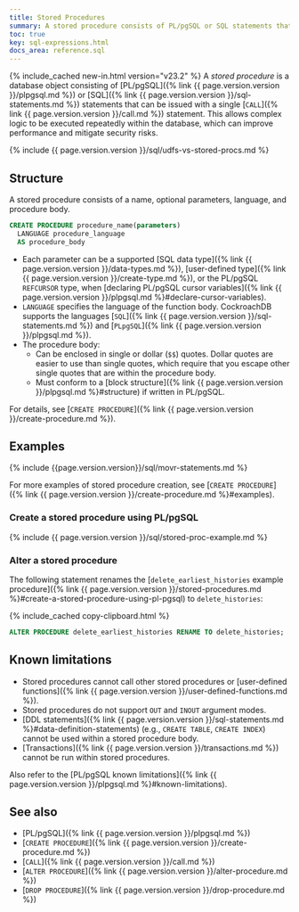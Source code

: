 ```yaml
---
title: Stored Procedures
summary: A stored procedure consists of PL/pgSQL or SQL statements that can be issued with a single call.
toc: true
key: sql-expressions.html
docs_area: reference.sql
---
```


{% include_cached new-in.html version="v23.2" %} A *stored procedure* is a database object consisting of [PL/pgSQL]({% link {{ page.version.version }}/plpgsql.md %}) or [SQL]({% link {{ page.version.version }}/sql-statements.md %}) statements that can be issued with a single [`CALL`]({% link {{ page.version.version }}/call.md %}) statement. This allows complex logic to be executed repeatedly within the database, which can improve performance and mitigate security risks.

{% include {{ page.version.version }}/sql/udfs-vs-stored-procs.md %}

## Structure

A stored procedure consists of a name, optional parameters, language, and procedure body.

~~~ sql
CREATE PROCEDURE procedure_name(parameters)
  LANGUAGE procedure_language
  AS procedure_body
~~~

- Each parameter can be a supported [SQL data type]({% link {{ page.version.version }}/data-types.md %}), [user-defined type]({% link {{ page.version.version }}/create-type.md %}), or the PL/pgSQL `REFCURSOR` type, when [declaring PL/pgSQL cursor variables]({% link {{ page.version.version }}/plpgsql.md %}#declare-cursor-variables).
- `LANGUAGE` specifies the language of the function body. CockroachDB supports the languages [`SQL`]({% link {{ page.version.version }}/sql-statements.md %}) and [`PLpgSQL`]({% link {{ page.version.version }}/plpgsql.md %}).
- The procedure body: 
	- Can be enclosed in single or dollar (`$$`) quotes. Dollar quotes are easier to use than single quotes, which require that you escape other single quotes that are within the procedure body.
	- Must conform to a [block structure]({% link {{ page.version.version }}/plpgsql.md %}#structure) if written in PL/pgSQL.

For details, see [`CREATE PROCEDURE`]({% link {{ page.version.version }}/create-procedure.md %}).

## Examples

{% include {{page.version.version}}/sql/movr-statements.md %}

For more examples of stored procedure creation, see [`CREATE PROCEDURE`]({% link {{ page.version.version }}/create-procedure.md %}#examples).

### Create a stored procedure using PL/pgSQL

{% include {{ page.version.version }}/sql/stored-proc-example.md %}

### Alter a stored procedure

The following statement renames the [`delete_earliest_histories` example procedure]({% link {{ page.version.version }}/stored-procedures.md %}#create-a-stored-procedure-using-pl-pgsql) to `delete_histories`:

{% include_cached copy-clipboard.html %}
~~~ sql
ALTER PROCEDURE delete_earliest_histories RENAME TO delete_histories;
~~~

## Known limitations

- Stored procedures cannot call other stored procedures or [user-defined functions]({% link {{ page.version.version }}/user-defined-functions.md %}).
- Stored procedures do not support `OUT` and `INOUT` argument modes.
- [DDL statements]({% link {{ page.version.version }}/sql-statements.md %}#data-definition-statements) (e.g., `CREATE TABLE`, `CREATE INDEX`) cannot be used within a stored procedure body. 
- [Transactions]({% link {{ page.version.version }}/transactions.md %}) cannot be run within stored procedures.

Also refer to the [PL/pgSQL known limitations]({% link {{ page.version.version }}/plpgsql.md %}#known-limitations).

## See also

- [PL/pgSQL]({% link {{ page.version.version }}/plpgsql.md %})
- [`CREATE PROCEDURE`]({% link {{ page.version.version }}/create-procedure.md %})
- [`CALL`]({% link {{ page.version.version }}/call.md %})
- [`ALTER PROCEDURE`]({% link {{ page.version.version }}/alter-procedure.md %})
- [`DROP PROCEDURE`]({% link {{ page.version.version }}/drop-procedure.md %})